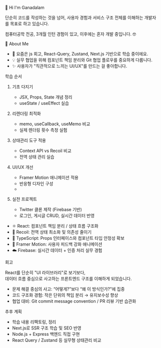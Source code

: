 👋 Hi I'm Ganadalam

단순히 코드를 작성하는 것을 넘어, 사용자 경험과 서비스 구조 전체를 이해하는 개발자를 목표로 하고 있습니다.

컴퓨터공학 전공, 3개월 인턴 경험이 있고, 이후에는 혼자 개발 중입니다. 🤓

<!--🧠 Tech Stack

Frontend: React, TypeScript, JavaScript (ES6+), HTML5, CSS3, TailwindCSS, Recoil  
Backend: Node.js, Express, Firebase  
Tools: Git, VSCode, Figma, Postman  
Deployment: Vercel, Render, Netlify 
-->

💬 About Me

- 🌱 요즘은 js 회고, React-Query, Zustand, Next.js 기반으로 학습 중이에요.  
- 💡 실무 협업을 위해 컴포넌트 책임 분리와 Git 협업 플로우를 중요하게 다룹니다.  
- ✨ 사용자가 "직관적으로 느끼는 UI/UX"를 만드는 걸 좋아합니다.
  
 학습 순서

1. 기초 다지기
   - JSX, Props, State 개념 정리
   - useState / useEffect 실습
     
2. 리렌더링 최적화
   - memo, useCallback, useMemo 비교
   - 실제 렌더링 횟수 측정 실험
     
3. 상태관리 도구 적용
   - Context API vs Recoil 비교
   - 전역 상태 관리 실습
     
4. UI/UX 개선
   - Framer Motion 애니메이션 적용
   - 반응형 디자인 구성
   - 
5. 실전 프로젝트
   - Twitter 클론 제작 (Firebase 기반)
   - 로그인, 게시글 CRUD, 실시간 데이터 반영


- ⚛️ React: 컴포넌트 책임 분리 / 상태 흐름 구조화
- 🧠 Recoil: 전역 상태 최소화 및 의존성 줄이기
- 🧩 TypeScript: Props 인터페이스와 컴포넌트 타입 안정성 확보
- 🎨 Framer Motion: 사용자 피드백 강화 애니메이션
- ☁️ Firebase: 실시간 데이터 + 인증 처리 실무 경험


회고

React를 단순히 "UI 라이브러리"로 보기보다,  
데이터 흐름 중심으로 사고하는 프론트엔드 구조를 이해하게 되었습니다.  

- 문제 해결 중심의 사고: “어떻게?”보다 “왜 이 방식인가?”에 집중  
- 코드 구조화 경험: 작은 단위의 책임 분리 → 유지보수성 향상  
- 협업 대비: Git commit message convention / PR 리뷰 기반 습관화  

<!-- 📌 현재는 Next.js, TypeScript, Node.js를 활용한 전반적인 서비스 구조로 확장 중입니다. -->


추후 계획 

- 학습 내용 리팩토링, 정리
- Next.js로 SSR 구조 학습 및 SEO 반영
- Node.js + Express 백엔드 직접 구현
- React Query / Zustand 등 실무형 상태관리 비교


 <!--상세 정리

| 주제 | 설명 | 링크 |
|------|------|------|
| Hooks 정리 | 자주 헷갈리는 Hook 개념 실습 | [01_hooks/README.md](./01_hooks/README.md) |
| 상태관리 | Recoil 적용 예제 및 비교 | [03_state-management](./03_state-management) |
| 프로젝트 | Twitter Clone | [04_project-clone](./04_project-clone) |
--!>
<!--
**Ganadalam/Ganadalam** is a ✨ _special_ ✨ repository because its `README.md` (this file) appears on your GitHub profile.

Here are some ideas to get you started:

- 🔭 I’m currently working on ...
- 🌱 I’m currently learning ...
- 👯 I’m looking to collaborate on ...
- 🤔 I’m looking for help with ...
- 💬 Ask me about ...
- 📫 How to reach me: ...
- 😄 Pronouns: ...
- ⚡ Fun fact: ...
-->
